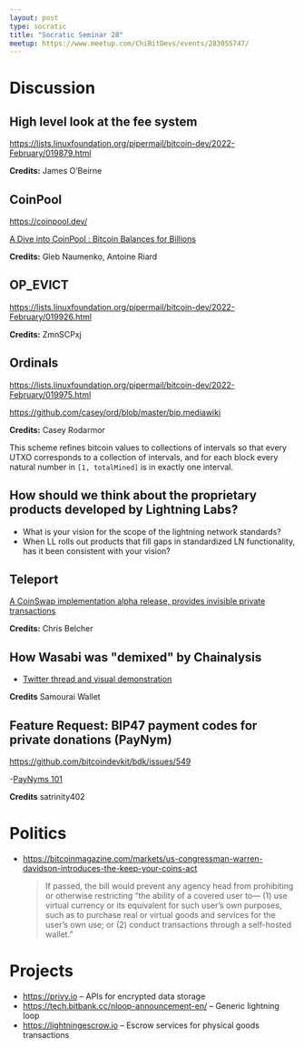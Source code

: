 ```yaml
---
layout: post
type: socratic
title: "Socratic Seminar 28"
meetup: https://www.meetup.com/ChiBitDevs/events/283055747/
---
```


# Discussion


## High level look at the fee system

<https://lists.linuxfoundation.org/pipermail/bitcoin-dev/2022-February/019879.html>

**Credits:** James O&rsquo;Beirne


## CoinPool

<https://coinpool.dev/>

[A Dive into CoinPool : Bitcoin Balances for Billions](https://lists.linuxfoundation.org/pipermail/bitcoin-dev/2022-February/019968.html)

**Credits:** Gleb Naumenko, Antoine Riard


## OP_EVICT

<https://lists.linuxfoundation.org/pipermail/bitcoin-dev/2022-February/019926.html>

**Credits:** ZmnSCPxj


## Ordinals

<https://lists.linuxfoundation.org/pipermail/bitcoin-dev/2022-February/019975.html>

<https://github.com/casey/ord/blob/master/bip.mediawiki>

**Credits:** Casey Rodarmor

This scheme refines bitcoin values to collections of intervals so that every
UTXO corresponds to a collection of intervals, and for each block every natural
number in `[1, totalMined]` is in exactly one interval.


## How should we think about the proprietary products developed by Lightning Labs?

-   What is your vision for the scope of the lightning network standards?
-   When LL rolls out products that fill gaps in standardized LN functionality, has it been consistent with your vision?


## Teleport

[A CoinSwap implementation alpha release, provides invisible private transactions](https://lists.linuxfoundation.org/pipermail/bitcoin-dev/2022-February/020026.html)

**Credits:** Chris Belcher


## How Wasabi was "demixed" by Chainalysis

- [Twitter thread and visual demonstration](https://twitter.com/SamouraiWallet/status/1496526472307224578) 

**Credits** Samourai Wallet


## Feature Request: BIP47 payment codes for private donations (PayNym)

https://github.com/bitcoindevkit/bdk/issues/549

-[PayNyms 101](https://bitcoiner.guide/paynym/#:~:text=The%20structure%20of%20BIP47%20dictates,of%20any%20PayNym%20generated%20transactions.)

**Credits** satrinity402



# Politics

-   <https://bitcoinmagazine.com/markets/us-congressman-warren-davidson-introduces-the-keep-your-coins-act>
    
    > If passed, the bill would prevent any agency head from prohibiting or
    > otherwise restricting “the ability of a covered user to— (1) use virtual
    > currency or its equivalent for such user’s own purposes, such as to purchase
    > real or virtual goods and services for the user’s own use; or (2) conduct
    > transactions through a self-hosted wallet.”


# Projects

-   <https://privy.io> &#x2013; APIs for encrypted data storage
-   <https://tech.bitbank.cc/nloop-announcement-en/> &#x2013; Generic lightning loop
-   <https://lightningescrow.io> &#x2013; Escrow services for physical goods transactions
